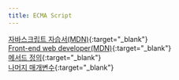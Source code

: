```yaml
---
title: ECMA Script
---
```


[자바스크립트 자습서(MDN)](https://developer.mozilla.org/ko/docs/Web/JavaScript "자바스크립트 자습서"){:target="_blank"}   
[Front-end web developer(MDN)](https://developer.mozilla.org/ko/docs/Learn/Front-end_web_developer "Front-end web developer"){:target="_blank"}   
[메서드 정의](https://developer.mozilla.org/ko/docs/Web/JavaScript/Reference/Functions/Method_definitions "메서드 정의"){:target="_blank"}   
[나머지 매개변수](https://developer.mozilla.org/ko/docs/Web/JavaScript/Reference/Functions/rest_parameters "나머지 매개변수"){:target="_blank"}   

